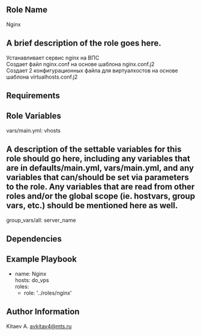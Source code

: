 Role Name
------------
Nginx

A brief description of the role goes here.
-------------
Устанавливает сервис nginx на ВПС  
Создает файл nginx.conf на основе шаблона nginx.conf.j2  
Создает 2 конфигурационных файла для виртуалхостов на основе шаблона virtualhosts.conf.j2

Requirements
------------

Role Variables
------------
vars/main.yml: vhosts

A description of the settable variables for this role should go here, including any variables that are in defaults/main.yml, vars/main.yml, and any variables that can/should be set via parameters to the role. Any variables that are read from other roles and/or the global scope (ie. hostvars, group vars, etc.) should be mentioned here as well.
------------
group_vars/all: server_name

Dependencies
------------

Example Playbook
------------
- name: Nginx  
  hosts: do_vps  
  roles: 
    - role: '../roles/nginx'


Author Information
------------
Kitaev A. <avkitay4@mts.ru>